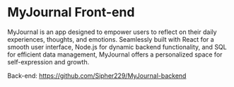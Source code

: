 # MyJournal Front-end

MyJournal is an app designed to empower users to reflect on their daily experiences, thoughts, and emotions. Seamlessly built with React for a smooth user interface, Node.js for dynamic backend functionality, and SQL for efficient data management, MyJournal offers a personalized space for self-expression and growth.

Back-end: https://github.com/Sipher229/MyJournal-backend